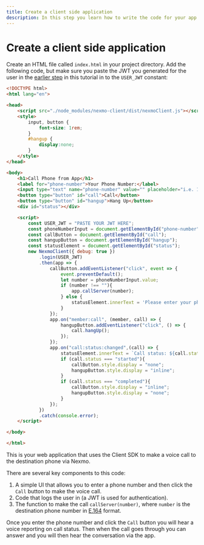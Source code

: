 ```yaml
---
title: Create a client side application
description: In this step you learn how to write the code for your app to phone application.
---
```


# Create a client side application

Create an HTML file called `index.html` in your project directory. Add the following code, but make sure you paste the JWT you generated for the user in the [earlier step](/client-sdk/tutorials/app-to-phone/client-sdk/generate-jwt) in this tutorial in to the `USER_JWT` constant:

``` html
<!DOCTYPE html>
<html lang="en">

<head>
    <script src="./node_modules/nexmo-client/dist/nexmoClient.js"></script>
    <style>
        input, button {
            font-size: 1rem;
        }
        #hangup {
            display:none;
        }
    </style>
</head>

<body>
    <h1>Call Phone from App</h1>
    <label for="phone-number">Your Phone Number:</label>
    <input type="text" name="phone-number" value="" placeholder="i.e. 14155550100" id="phone-number" size="30">
    <button type="button" id="call">Call</button>
    <button type="button" id="hangup">Hang Up</button>
    <div id="status"></div>

    <script>
        const USER_JWT = "PASTE YOUR JWT HERE";
        const phoneNumberInput = document.getElementById("phone-number");
        const callButton = document.getElementById("call");
        const hangupButton = document.getElementById("hangup");
        const statusElement = document.getElementById("status");
        new NexmoClient({ debug: true })
            .login(USER_JWT)
            .then(app => {
                callButton.addEventListener("click", event => {
                    event.preventDefault();
                    let number = phoneNumberInput.value;
                    if (number !== ""){
                        app.callServer(number);
                    } else {
                        statusElement.innerText = 'Please enter your phone number.';
                    }
                });
                app.on("member:call", (member, call) => {
                    hangupButton.addEventListener("click", () => {
                        call.hangUp();
                    });
                });
                app.on("call:status:changed",(call) => {
                    statusElement.innerText = `Call status: ${call.status}`;
                    if (call.status === "started"){
                        callButton.style.display = "none";
                        hangupButton.style.display = "inline";
                    }
                    if (call.status === "completed"){
                        callButton.style.display = "inline";
                        hangupButton.style.display = "none";
                    }
                });
            })
            .catch(console.error);
    </script>

</body>

</html>
```

This is your web application that uses the Client SDK to make a voice call to the destination phone via Nexmo.

There are several key components to this code:

1. A simple UI that allows you to enter a phone number and then click the `Call` button to make the voice call.
2. Code that logs the user in (a JWT is used for authentication).
3. The function to make the call `callServer(number)`, where `number` is the destination phone number in [E.164](/concepts/guides/glossary#e-164-format) format.

Once you enter the phone number and click the `Call` button you will hear a voice reporting on call status. Then when the call goes through you can answer and you will then hear the conversation via the app.
